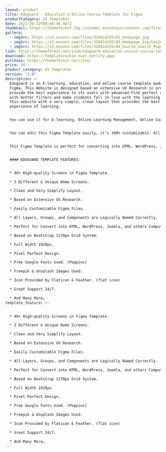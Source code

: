 ```yaml
---
layout: product
title: Eduguard - Education & Online Course Template for Figma
productCategory: UI Templates
date: 2021-08-22T08:40:40.907Z
thumbnail: https://themeforest.img.customer.envatousercontent.com/files/326814155/00_Preview%20Image.__large_preview.jpg?auto=compress%2Cformat&q=80&fit=crop&crop=top&max-h=8000&max-w=590&s=a8b0cdeb0e6f822d5b4f51541c30a224
gallery:
  - imgSrc: https://s3.envato.com/files/326814155/01_Homepage.jpg
  - imgSrc: https://s3.envato.com/files/326814155/03_Homepage_Signle%20Instructor.jpg
  - imgSrc: https://s3.envato.com/files/326814155/04_Course_Search_Page.jpg
link: https://themeforest.net/item/eduguard-education-online-course-template-for-figma/30756853
download: https://templatecookie-nuxt.netlify.app/
purchase: https://themeforest.net/item/
price: 24
product_category: UI Templates
version: "2.0"
description: >-
  Eduguard is an E-learning, education, and online course template made with
  Figma. This Website is designed based on extensive UX Research in order to
  provide the best experience to its users with advanced Find perfect courses
  with better filters and make students fall in love with the learning. I design
  this website with a very simple, clean layout that provides the best
  experience of learning.


  You can use it for E-learning, Online Learning Management, Online Coaching Center, Online School, Online College, Online University, Online Academy, Online Institute, Online Private Instructor, and other types of websites.


  You can edit this Figma Template easily, it’s 100% customizable. All layers, groups, and components are logically named. All shapes are resizable and editable with no quality loss. It’s based on Twitter Bootstrap Grid 1170px.


  This Figma Template is perfect for converting into HTML, WordPress, Joomla, and other computer languages.


  #### EDUGUARD TEMPLATE FEATURES:


  * 40+ High-quality Screens in Figma Template.

  * 3 Different & Unique Home Screens.

  * Clean and Very Simplify Layout.

  * Based on Extensive UX Research.

  * Easily Customizable Figma Files.

  * All Layers, Groups, and Components are Logically Named Correctly.

  * Perfect for Convert into HTML, WordPress, Joomla, and others Computer Languages.

  * Based on Bootstrap 1170px Grid System.

  * Full Width 1920px.

  * Pixel Perfect Design.

  * Free Google Fonts Used. (Poppins)

  * Freepik & Unsplash Images Used.

  * Icon Provided by Flaticon & Feather. (flat icon)

  * Great Support 24/7.

  * And Many More…
template_feature: >-
  

  * 40+ High-quality Screens in Figma Template.

  * 3 Different & Unique Home Screens.

  * Clean and Very Simplify Layout.

  * Based on Extensive UX Research.

  * Easily Customizable Figma Files.

  * All Layers, Groups, and Components are Logically Named Correctly.

  * Perfect for Convert into HTML, WordPress, Joomla, and others Computer Languages.

  * Based on Bootstrap 1170px Grid System.

  * Full Width 1920px.

  * Pixel Perfect Design.

  * Free Google Fonts Used. (Poppins)

  * Freepik & Unsplash Images Used.

  * Icon Provided by Flaticon & Feather. (flat icon)

  * Great Support 24/7.

  * And Many More…
---
```

